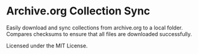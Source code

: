 # Archive.org Collection Sync
Easily download and sync collections from archive.org to a local folder. Compares checksums to ensure that all files are downloaded successfully.

Licensed under the MIT License.
